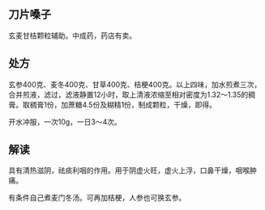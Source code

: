 ## 刀片嗓子

玄麦甘桔颗粒辅助。中成药，药店有卖。

## 处方 

玄参400克、麦冬400克、甘草400克、桔梗400克。以上四味，加水煎煮三次，合并煎液，滤过，滤液静置12小时，取上清液浓缩至相对密度为1.32～1.35的稠膏。取稠膏1份，加蔗糖4.5份及糊精1份，制成颗粒，干燥，即得。

开水冲服，一次10g，一日3～4次。

## 解读

具有清热滋阴，祛痰利咽的作用。用于阴虚火旺，虚火上浮，口鼻干燥，咽喉肿痛。

有条件自己煮麦门冬汤。可再加桔梗，人参也可换玄参。
